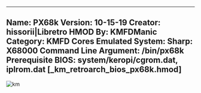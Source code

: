 -----------------------
Name: PX68k
Version: 10-15-19
Creator: hissorii|Libretro
HMOD By: KMFDManic
Category: KMFD Cores
Emulated System: Sharp: X68000
Command Line Argument: /bin/px68k
Prerequisite BIOS: system/keropi/cgrom.dat, iplrom.dat **[_km_retroarch_bios_px68k.hmod]**
-----------------------
![km](https://i.imgur.com/dTfGBTh.png)